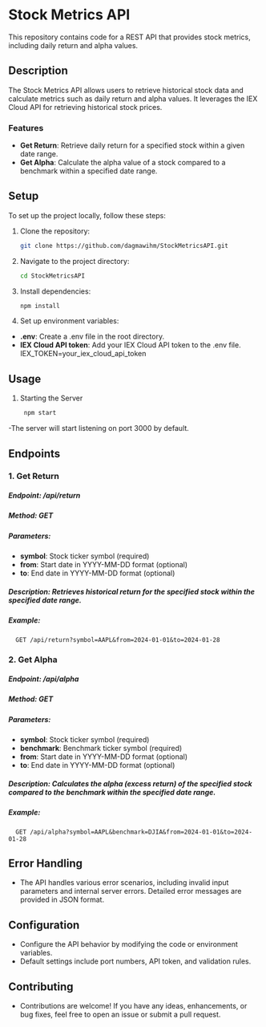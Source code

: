 # Stock Metrics API

This repository contains code for a REST API that provides stock metrics, including daily return and alpha values.

## Description

The Stock Metrics API allows users to retrieve historical stock data and calculate metrics such as daily return and alpha values. It leverages the IEX Cloud API for retrieving historical stock prices.

### Features

- **Get Return**: Retrieve daily return for a specified stock within a given date range.
- **Get Alpha**: Calculate the alpha value of a stock compared to a benchmark within a specified date range.

## Setup

To set up the project locally, follow these steps:

1. Clone the repository:
   ```bash
   git clone https://github.com/dagmawihm/StockMetricsAPI.git
   
2. Navigate to the project directory:
    ```bash
   cd StockMetricsAPI
    
3. Install dependencies:
   ```bash
   npm install
   
4. Set up environment variables:
- **.env**: Create a .env file in the root directory.
- **IEX Cloud API token**: Add your IEX Cloud API token to the .env file. IEX_TOKEN=your_iex_cloud_api_token


## Usage

1. Starting the Server
   ```bash
    npm start
-The server will start listening on port 3000 by default.


## Endpoints

### 1. Get Return
##### Endpoint: /api/return
##### Method: GET
##### Parameters:
- **symbol**: Stock ticker symbol (required)
- **from**: Start date in YYYY-MM-DD format (optional)
- **to**: End date in YYYY-MM-DD format (optional)
##### Description: Retrieves historical return for the specified stock within the specified date range.
##### Example:
      GET /api/return?symbol=AAPL&from=2024-01-01&to=2024-01-28


### 2. Get Alpha
##### Endpoint: /api/alpha
##### Method: GET
##### Parameters:
- **symbol**: Stock ticker symbol (required)
- **benchmark**: Benchmark ticker symbol (required)
- **from**: Start date in YYYY-MM-DD format (optional)
- **to**: End date in YYYY-MM-DD format (optional)
##### Description: Calculates the alpha (excess return) of the specified stock compared to the benchmark within the specified date range.
##### Example:
      GET /api/alpha?symbol=AAPL&benchmark=DJIA&from=2024-01-01&to=2024-01-28


## Error Handling
- The API handles various error scenarios, including invalid input parameters and internal server errors. Detailed error messages are provided in JSON format.

## Configuration
- Configure the API behavior by modifying the code or environment variables.
- Default settings include port numbers, API token, and validation rules.

## Contributing
- Contributions are welcome! If you have any ideas, enhancements, or bug fixes, feel free to open an issue or submit a pull request.
